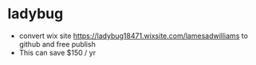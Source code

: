 # ladybug
  * convert wix site https://ladybug18471.wixsite.com/lamesadwilliams to github and free publish
* This can save $150 / yr
